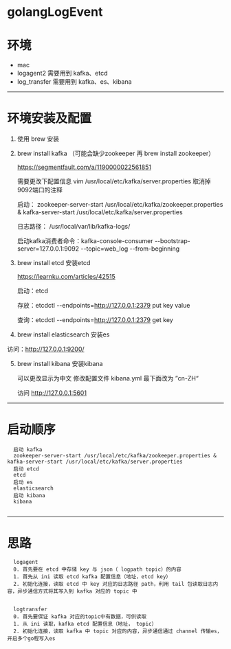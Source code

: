 # golangLogEvent
# 环境
- mac
- logagent2 需要用到 kafka、etcd
- log_transfer 需要用到 kafka、es、kibana
----------
# 环境安装及配置
1. 使用 brew 安装
2. brew install kafka （可能会缺少zookeeper 再 brew install zookeeper）
   
   https://segmentfault.com/a/1190000022561851
   
   需要更改下配置信息  vim  /usr/local/etc/kafka/server.properties 取消掉 9092端口的注释
   
   启动： zookeeper-server-start /usr/local/etc/kafka/zookeeper.properties & kafka-server-start /usr/local/etc/kafka/server.properties
   
   日志路径： /usr/local/var/lib/kafka-logs/
   
   启动kafka消费者命令：kafka-console-consumer --bootstrap-server=127.0.0.1:9092 --topic=web_log --from-beginning
   
3. brew install etcd 安装etcd

   https://learnku.com/articles/42515
   
   启动：etcd
   
   存放：etcdctl --endpoints=http://127.0.0.1:2379 put key value
   
   查询：etcdctl --endpoints=http://127.0.0.1:2379 get key
   
4. brew install elasticsearch 安装es

  访问：http://127.0.0.1:9200/
  
5. brew install kibana 安装kibana

   可以更改显示为中文  修改配置文件 kibana.yml 最下面改为 ”cn-ZH“

   访问 http://127.0.0.1:5601
---------
# 启动顺序
```
  启动 kafka
  zookeeper-server-start /usr/local/etc/kafka/zookeeper.properties & kafka-server-start /usr/local/etc/kafka/server.properties
  启动 etcd 
  etcd
  启动 es
  elasticsearch
  启动 kibana
  kibana
  
```
-----------
# 思路
```
  logagent
  0. 首先要在 etcd 中存储 key 与 json（ logpath topic）的内容
  1. 首先从 ini 读取 etcd kafka 配置信息（地址，etcd key）
  2. 初始化连接，读取 etcd 中 key 对应的日志路径 path，利用 tail 包读取日志内容，异步通信方式将其写入到 kafka 对应的 topic 中
 
```
```
  logtransfer
  0. 首先要保证 kafka 对应的topic中有数据，可供读取
  1. 从 ini 读取，kafka etcd 配置信息（地址， topic）
  2. 初始化连接，读取 kafka 中 topic 对应的内容，异步通信通过 channel 传输es，开启多个go程写入es
```
   
    
